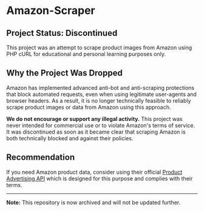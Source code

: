 # Amazon-Scraper

## Project Status: Discontinued

This project was an attempt to scrape product images from Amazon using PHP cURL for educational and personal learning purposes only.

## Why the Project Was Dropped

Amazon has implemented advanced anti-bot and anti-scraping protections that block automated requests, even when using legitimate user-agents and browser headers. As a result, it is no longer technically feasible to reliably scrape product images or data from Amazon using this approach.

**We do not encourage or support any illegal activity.** This project was never intended for commercial use or to violate Amazon's terms of service. It was discontinued as soon as it became clear that scraping Amazon is both technically blocked and against their policies.

## Recommendation

If you need Amazon product data, consider using their official [Product Advertising API](https://affiliate-program.amazon.com/advertising/api) which is designed for this purpose and complies with their terms.

---

**Note:** This repository is now archived and will not be updated further.
